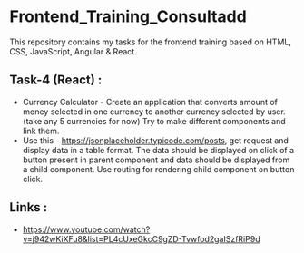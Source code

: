 # Frontend_Training_Consultadd

This repository contains my tasks for the frontend training based on HTML, CSS, JavaScript, Angular & React.

## Task-4 (React) :

* Currency Calculator - Create an application that converts amount of money selected in one currency to another currency selected by user.(take any 5 currencies for now) Try to make different components and link them.
* Use this - https://jsonplaceholder.typicode.com/posts, get request and display data in a table format. The data should be displayed on click of a button present in parent component and data should be displayed from a child component. Use routing for rendering child component on button click.

## Links :

* https://www.youtube.com/watch?v=j942wKiXFu8&list=PL4cUxeGkcC9gZD-Tvwfod2gaISzfRiP9d

